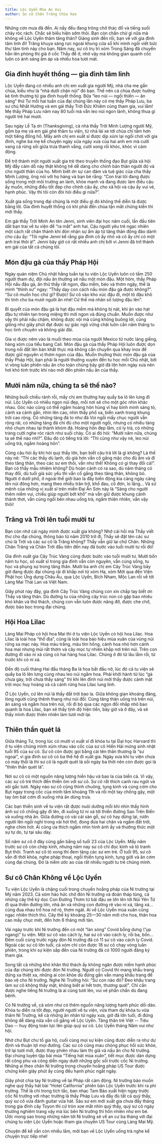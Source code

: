 ```yaml
---
title: Lộc Uyển Mùa An Vui
author: Sư cô Chân Trăng Chùa Xưa
---
```


Những cơn mưa đã đến. Ai nấy đều đang trông chờ thác đổ và tiếng suối chảy róc rách. Chắc sẽ biểu hiện sớm thôi. Bạn còn chần chừ gì nữa mà không về Lộc Uyển thăm tăng thân? Giáng sinh đến rồi, bạn về với gia đình tâm linh đi! Trăng khuya sáng rực ngoài khung cửa sổ khi mình ngồi viết bức thư tâm tình này cho bạn. Năm nay, sư cô trụ trì xóm Trong Sáng đã chuyển hẳn lên phòng thị giả ở cốc Thầy để ở, nhờ vậy mà không gian quanh cốc luôn có ánh sáng ấm áp và nhiều hoa tươi mát.

## Gia đình huyết thống — gia đình tâm linh

Lộc Uyển đang có nhiều anh chị em xuất gia người Mỹ, nhà cha mẹ gần chùa, kiểu như là “nhà dưới chân núi” đó bạn. Thế nên cả chùa được hưởng ké tình thương từ gia đình huyết thống. Bữa “leo núi — ngồi thiền — ăn sáng” thứ Tư mỗi hai tuần của đại chúng lần này có mẹ thầy Pháp Lưu, ba sư chú Nhất Hướng và em gái thầy Trời Đức Khiêm cùng tham gia, vui lắm! Mẹ thầy Pháp Lưu năm nay 80 tuổi mà vẫn leo núi ngon lành, không thua gì người trẻ hai mươi.

Sau ngày Lễ Tạ ơn (Thanksgiving), cả nhà thầy Trời Minh Lượng người Mỹ, gồm ba mẹ và em gái ghé thăm tu viện, từ nhà lái xe tới chùa chỉ tầm hơn một tiếng đồng hồ. Mấy anh chị em xuất sĩ được dịp xúm lại ngồi chơi với gia đình, nghe ba mẹ kể chuyện ngày xửa ngày xưa của hai anh em mà cười vang cả rừng sồi giữa trưa thanh vắng, cười xong rồi khóc, khóc vì cảm động.

Để trở thành một người xuất gia trẻ theo truyền thống đạo Bụt giữa xã hội Mỹ đầy cám dỗ này thật không hề dễ dàng cho chính bản thân người đó và cho người thân của họ. Mình biết ơn sự can đảm và tuệ giác của cha thầy Minh Lượng, ông nói với họ hàng và bạn bè rằng: “Con trai tôi đang được sống trong một môi trường an lành, khỏe mạnh và đang được làm điều cậu ấy muốn, những điều tốt đẹp cho chính cậu ấy, cho xã hội và cậu ấy vui vẻ, hạnh phúc. Vậy thì tôi còn đòi hỏi điều gì nữa?”.

Xuất gia sống trong đại chúng là một điều gì đó không thể diễn tả được bằng lời. Gia đình huyết thống có khi phải đến chùa tận mắt chứng kiến thì mới thấy.

Em gái thầy Trời Minh An tên Jenni, sinh viên đại học năm cuối, lần đầu tiên dắt bạn trai về tu viện để “ra mắt” anh hai. Cậu người yêu trẻ ngạc nhiên một cách rất chân thành khi đón nhận sự ấm áp từ tăng thân đông đảo dành cho cậu ấy: “Tôi nghe Jenni kể rằng gia đình cô ấy nhỏ và cô ấy chỉ có một anh trai thôi à!”. Jenni bây giờ có rất nhiều anh chị bởi vì Jenni đã trở thành em gái của tất cả chúng tôi.

## Món đậu gà của thầy Pháp Hội 

Ngày quán niệm Chủ nhật hằng tuần tại tu viện Lộc Uyển luôn có tầm 250 người tham dự, đội nấu ăn thường sẽ nấu một món đậu. Một hôm, thầy Pháp Hội nấu đậu gà, ăn thử thấy rất ngon, đậu mềm, béo và thơm ngậy, thế là mình “thỉnh sư” ngay: “Thầy dạy con cách nấu món đậu gà được không?”. “Sư cô muốn học chứ gì? Được! Sư cô vào kho xúc đậu đi, một tô đậu khô thì tính cho ba mươi người ăn nhé! Cứ thế mà nhân số lượng đậu lên”.

Bí quyết của món đậu gà là hạt đậu mềm mà không bị nát, khi ăn vào hạt đậu tự nhiên tan trong miệng thì mới ngon và đúng chuẩn. Muốn được như vậy thì phải nấu chậm, không được vội mà cũng không buông lơi, cũng giống như giây phút đạt được sự giác ngộ vững chãi luôn cần năm tháng tu học tinh chuyên và không giải đãi.

Gia vị được nêm vào là muối theo mùa của người Mexico từ nước láng giềng, hàng xóm của tiểu bang Cali. Món đậu gà của thầy Pháp Hội luôn được dọn trong nồi đất lên bàn khất thực mà không cần chuyển qua khay inox để được giữ nguyên vị thơm ngon của đậu. Muốn thưởng thức món đậu gà của thầy Pháp Hội, bạn phải là người thường xuyên đến tu học mỗi Chủ nhật, bởi vì vòng luân phiên nấu ăn cho toàn chúng bây giờ đã lớn hơn ngày xưa nên hơi khó tính trước khi nào mới đến phiên nấu ăn của thầy.

## Mười năm nữa, chúng ta sẽ thế nào?

Những buổi chiều rảnh rỗi, mấy chị em thường hay quẩy ba lô lên lưng đi núi. Lộc Uyển có nhiều ngọn núi đẹp, mỗi nơi sẽ cho một góc nhìn khác nhau. Góc nào cũng có thể ngắm hoàng hôn hùng vĩ hay bình minh sáng tỏ, cảnh xa cảnh gần, nhìn lên cao, nhìn thấy phố xa, biển xanh trong khung trời cao rộng. Có những tảng đá to như đá Voi ngồi mấy chục người vẫn rộng rãi, có những tảng đá chỉ đủ cho một người ngồi, nhưng có nhiều tảng nhỏ chụm nhau lại thành khóm đá. Hoàng hôn đẹp lắm, có ly trà, có những tràng cười nghe róc rách như suối chảy. Có ai đó hỏi: “Mười năm nữa, chúng ta sẽ thế nào nhỉ?”. Đâu đó có tiếng trả lời: “Thì cũng như vậy nè, leo núi uống trà, ngắm hoàng hôn”.

Cũng câu hỏi ấy khi hỏi quý thầy lớn, bạn biết câu trả lời là gì không? Là thế này nè: “Thì các thầy dù lạnh, dù già hơn vẫn cố gắng mặc cho đủ ấm và đi theo tăng thân, theo các sư em thôi, vẫn như thế! Không có gì thay đổi cả!”. Bạn có thấy mầu nhiệm không? Dù hoàn cảnh có ra sao, dù năm tháng có thay đổi, dù tuổi già sức yếu thì vẫn cố gắng theo tăng thân, không bỏ. Người ở dưới phố, ở ngoài thế giới bao la đầy biến động kia càng ngày càng lên núi đông hơn, mang theo nhiều trăn trở, khổ đau, cô đơn, lo lắng... Và sứ mệnh của những vị xuất sĩ trên miền Đại Ẩn Sơn này là “Sáng cho người thêm niềm vui, chiều giúp người bớt khổ” mà vẫn giữ được khung cảnh thảnh thơi, vẫn cùng ngồi bên nhau uống trà, ngắm thiên nhiên, vẫn vậy thôi!

## Trăng và Trời lên tuổi mười tư

Bạn còn nhớ cái ngày mình được xuất gia không? Nhớ cái hồi mà Thầy viết thư cho đại chúng, thông báo từ năm 2010 trở đi, Thầy sẽ đặt tên các sư chú là Trời và các sư cô là Trăng không? Thầy vẫn giữ lại chữ Chân. Những Chân Trăng và Chân Trời đầu tiên đến nay đã bước vào tuổi mười tư rồi đó!

Gia đình xuất gia Cây Trúc Vàng cũng được bước vào tuổi mười tư. Mười bốn năm tu học, số xuất sĩ trong gia đình vẫn còn nguyên, vẫn cùng sống, tu học và phụng sự trong tăng thân. Mười ba anh chị em Cây Trúc Vàng bây giờ đang được đại chúng rải đi khắp nơi từ xóm Hạ, xóm Mới qua đến Viện Phật học Ứng dụng Châu Âu, qua Lộc Uyển, Bích Nham, Mộc Lan rồi về tới Làng Mai Thái Lan và Việt Nam.

Giây phút này đây, gia đình Cây Trúc Vàng chúng con xin chắp tay biết ơn Thầy và tăng thân. Dù đường tu của những cây trúc non có gặp bao nhiêu khó khăn và thử thách, chúng con vẫn luôn được nâng đỡ, được che chở, được bảo bọc trong đại chúng.

## Hội Hoa Lilac 

Làng Mai Pháp có hội hoa Mai thì ở tu viện Lộc Uyển có hội hoa Lilac. Hoa Lilac là loài hoa “thổ địa”, cũng là loài hoa báo hiệu mùa xuân của vùng núi rừng sa mạc này. Hoa màu trắng, màu tím hồng, cánh hoa nhỏ hơn cánh hoa mai nhưng mùi rất thơm và cây mọc tự nhiên khắp nơi trên núi. Trên con đường đi vào ni xá cũng có hai hàng hoa Lilac. Chúng ở đó từ lâu lắm rồi, từ trước khi có ni xá.

Đến độ cuối tháng Hai đầu tháng Ba là hoa bắt đầu nở, lúc đó cả tu viện sẽ quẩy ba lô lên lưng cùng nhau leo núi ngắm hoa. Phải khởi hành từ lúc “gà chưa gáy, trời chưa thấy sáng” thì khi lên đỉnh núi mới thấy được cảnh mặt trời mọc huy hoàng và cả cánh rừng hoa Lilac lung linh.

Ở Lộc Uyển, cứ lên núi là thấy đất trời bao la. Giữa không gian khoáng đãng, lòng người cũng thênh thang như núi đồi. Cùng tăng thân uống trà trên núi, ăn sáng và ngắm hoa trên núi, rồi đi bộ qua các ngọn đồi nhấp nhô bao quanh là hoa Lilac, bạn sẽ thấy tịnh độ hiện tiền, bây giờ và ở đây, và sẽ thấy mình được thiên nhiên làm tươi mới lại.

## Thiên thần quét lá

Giữa tháng Tư, trong lúc có mười vị xuất sĩ đi khóa tu tại Đại học Harvard thì ở tu viện chúng mình xúm nhau vào cốc của sư cô Hiền Hải mừng sinh nhật tuổi 95 của sư cô. Sư cô còn được gọi bằng cái tên thân thương là “sư ngoại”, vì gia đình sư cô có ba thế hệ đi xuất gia. Ngày xưa khi tu viện chưa có máy thổi lá thì sư cô là người quét lá sồi ngày ba thời nên còn được gọi là “thiên thần quét lá”.

Nơi sư cô có một nguồn năng lượng hiền hậu và bao la của biển cả. Vì vậy, các sư cô trẻ thích đến thiền ôm với sư cô. Sư cô rất thích canh rau ngót và xôi gấc tươi. Ngày nào sư cô cũng thỉnh chuông, tụng kinh và cúng cơm cho Bụt ngay trong cốc của mình tầm khoảng 11h và rồi một tay chống gậy, một tay ôm bát cơm đi xuống nhà ăn dùng trưa.

Các bạn thiền sinh về tu viện rất được nuôi dưỡng mỗi khi nhìn thấy hình ảnh sư cô chống gậy đi lên, đi xuống từ ni xá tới thiền đường Sao Trên Biển và xuống nhà ăn. Giữa đường có vài cái sàn gỗ, sư cô hay dừng lại, rướn người lên ngồi nghỉ trong vài hơi thở, đong đưa hai chân và ngắm đất trời, nghe chim hót. Ai cũng ưa thích ngắm nhìn hình ảnh ấy và thưởng thức một sự tự do, tự tại sâu dày.

Số năm sư cô ở đây cũng gần bằng số tuổi 23 của Lộc Uyển. Mấy năm trước sư cô còn chép kinh, nhưng năm nay sư cô chỉ đọc kinh và tô tranh Bụt thôi. Tranh sư cô tô xong thì đem tặng các sư em trẻ. Ở tuổi 95, sư cô vẫn đi thời khóa, nghe pháp thoại, ngồi thiền tụng kinh, tụng giới và ăn cơm cùng đại chúng. Đó là niềm ước ao của rất nhiều người tu trẻ chúng mình.

## Sư cô Chân Không về Lộc Uyển 

Tu viện Lộc Uyển là chặng cuối trong chuyến hoằng pháp của Ni trưởng tại Mỹ năm 2023. Cả xóm háo hức chờ đón Ni trưởng và đoàn tháp tùng, cả những cây thế kỷ dọc Con Đường Thơm từ bãi đậu xe lớn lên tới Núi Yên Tử đi qua thiền đường lớn, nhà ăn và những con đường rẽ vào ni xá, tăng xá... cũng đua nhau trổ hoa nở rộ, thơm ngát. Ai về Lộc Uyển mùa xuân cũng ngạc nhiên thích thú. Cây thế kỷ khoảng 25—30 năm mới cho hoa, thân hoa cao mấy chục mét, đến hơn 6 tháng mới tàn.

Vài ngày trước khi Ni trưởng đến có một “làn sóng” Covid bỗng dưng \”ụp ngang\” tu viện. Một sư cô vào cách ly, hai sư cô vào cách ly, rồi ba, bốn... Đêm cuối cùng trước ngày đón Ni trưởng đã có 11 sư cô vào cách ly Covid. Ngoài các sư cô lớn tuổi, cả xóm chỉ còn được 18 sư cô chạy vòng luân phiên, trong khi sự kiện sắp đến của Ni trưởng đã có 1000 người đăng ký tham gia.

Song tất cả những khó khăn thử thách ấy không ngăn được niềm hạnh phúc của đại chúng khi được đón Ni trưởng. Người có Covid thì mang khẩu trang đứng xa thiệt xa, những ai còn khỏe dù đứng gần vẫn mang khẩu trang để bảo vệ cho Ni trưởng. Nghe Ni Trưởng hỏi: “Sư con nào đó? Đeo khẩu trang làm sư cô không thấy mặt, không biết ai hết trơn, thương quá!”. Chỉ cần được nghe tiếng Ni trưởng là ai cũng tươi lên, vui vẻ phấn chấn dù đang bệnh.

Có Ni trưởng về, cả xóm như có thêm nguồn năng lượng hạnh phúc dồi dào. Khóa tu diễn ra tốt đẹp, người người về tu viện, vừa tham dự khóa tu vừa thăm Ni Trưởng, kể cả những ân nhân từ ngày xưa, giờ đã lớn tuổi, đi đứng không dễ dàng nữa vẫn cố gắng về Lộc Uyển. Tăng thân trẻ Việt -- Tiêu Dao -- huy động toàn lực lên giúp quý sư cô. Lộc Uyển tháng Năm vui như hội.

Nhờ chư Bụt chư tổ gia hộ, cuối cùng mọi sự kiện cũng được diễn ra như dự định và thuận lợi mọi đường. Các sư cô cũng mau chóng phục hồi sức khỏe, trở lại tươi mới, được thay phiên nhau làm thị giả và nấu ăn cho Ni trưởng. Đại chúng luyện tập bài múa “Tiếng hát mùa xuân”, tiết mục được dàn dựng rất công phu và công diễn ngay dưới những gốc sồi trước cốc Ni trưởng. Những ai theo chân Ni trưởng trong chuyến hoằng pháp US Tour được chứng kiến giây phút ấy cũng đều hạnh phúc ngất ngây.

Giây phút chia tay Ni trưởng về lại Pháp rất cảm động. Ni trưởng bảo muốn nghe quý thầy hát bài “Hotel California” phiên bản Lộc Uyển trước khi ra phi trường. Thế là chỉ trong tích tắc, ban nhạc Tam Bảo xuất hiện ngay trước cốc Ni trưởng với nhạc trưởng là thầy Pháp Lưu và đầy đủ tất cả quý thầy, quý sư cô vừa đánh guitar vừa hát. Sáu sư em mới xuất gia chưa đầy tháng trong gia đình cây Toyon thì cứ tròn xoe mắt nhìn quý thầy, quý sư cô ngày thường nghiêm trang vậy mà lúc bên Ni trưởng thì hồn nhiên như em bé. Ước mong sao trong những năm tới Ni trưởng sẽ về an cư ba tháng với đại chúng tu viện Lộc Uyển hoặc tham gia chuyến US Tour cùng Làng Mai Mỹ.

Chuyện để kể vẫn còn nhiều lắm, mời bạn về Lộc Uyển uống trà nghe kể chuyện trực tiếp nhé!